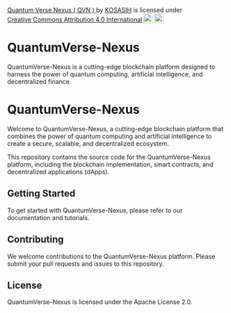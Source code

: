 <p xmlns:cc="http://creativecommons.org/ns#" xmlns:dct="http://purl.org/dc/terms/"><a property="dct:title" rel="cc:attributionURL" href="https://github.com/KOSASIH/QuantumVerse-Nexus">Quantum Verse Nexus ( QVN ) </a> by <a rel="cc:attributionURL dct:creator" property="cc:attributionName" href="https://www.linkedin.com/in/kosasih-81b46b5a">KOSASIH</a> is licensed under <a href="https://creativecommons.org/licenses/by/4.0/?ref=chooser-v1" target="_blank" rel="license noopener noreferrer" style="display:inline-block;">Creative Commons Attribution 4.0 International<img style="height:22px!important;margin-left:3px;vertical-align:text-bottom;" src="https://mirrors.creativecommons.org/presskit/icons/cc.svg?ref=chooser-v1" alt=""><img style="height:22px!important;margin-left:3px;vertical-align:text-bottom;" src="https://mirrors.creativecommons.org/presskit/icons/by.svg?ref=chooser-v1" alt=""></a></p>

# QuantumVerse-Nexus
QuantumVerse-Nexus is a cutting-edge blockchain platform designed to harness the power of quantum computing, artificial intelligence, and decentralized finance. 

# QuantumVerse-Nexus

Welcome to QuantumVerse-Nexus, a cutting-edge blockchain platform that combines the power of quantum computing and artificial intelligence to create a secure, scalable, and decentralized ecosystem.

This repository contains the source code for the QuantumVerse-Nexus platform, including the blockchain implementation, smart contracts, and decentralized applications (dApps).

## Getting Started

To get started with QuantumVerse-Nexus, please refer to our documentation and tutorials.

## Contributing

We welcome contributions to the QuantumVerse-Nexus platform. Please submit your pull requests and issues to this repository.

## License

QuantumVerse-Nexus is licensed under the Apache License 2.0.
